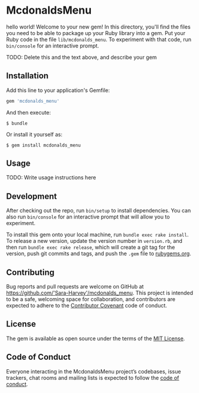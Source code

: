 # McdonaldsMenu

hello world!
Welcome to your new gem! In this directory, you'll find the files you need to be able to package up your Ruby library into a gem. Put your Ruby code in the file `lib/mcdonalds_menu`. To experiment with that code, run `bin/console` for an interactive prompt.

TODO: Delete this and the text above, and describe your gem

## Installation

Add this line to your application's Gemfile:

```ruby
gem 'mcdonalds_menu'
```

And then execute:

    $ bundle

Or install it yourself as:

    $ gem install mcdonalds_menu

## Usage

TODO: Write usage instructions here

## Development

After checking out the repo, run `bin/setup` to install dependencies. You can also run `bin/console` for an interactive prompt that will allow you to experiment.

To install this gem onto your local machine, run `bundle exec rake install`. To release a new version, update the version number in `version.rb`, and then run `bundle exec rake release`, which will create a git tag for the version, push git commits and tags, and push the `.gem` file to [rubygems.org](https://rubygems.org).

## Contributing

Bug reports and pull requests are welcome on GitHub at https://github.com/'Sara-Harvey'/mcdonalds_menu. This project is intended to be a safe, welcoming space for collaboration, and contributors are expected to adhere to the [Contributor Covenant](http://contributor-covenant.org) code of conduct.

## License

The gem is available as open source under the terms of the [MIT License](https://opensource.org/licenses/MIT).

## Code of Conduct

Everyone interacting in the McdonaldsMenu project’s codebases, issue trackers, chat rooms and mailing lists is expected to follow the [code of conduct](https://github.com/'Sara-Harvey'/mcdonalds_menu/blob/master/CODE_OF_CONDUCT.md).

